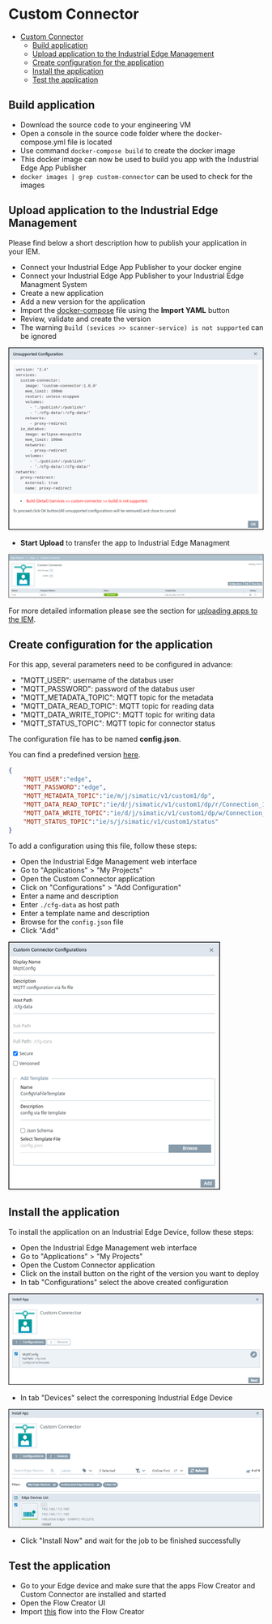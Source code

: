 # Custom Connector

- [Custom Connector](#custom-connector)
  - [Build application](#build-application)
  - [Upload application to the Industrial Edge Management](#upload-application-to-the-industrial-edge-management)
  - [Create configuration for the application](#create-configuration-for-the-application)
  - [Install the application](#install-the-application)
  - [Test the application](#test-the-application)

## Build application

- Download the source code to your engineering VM
- Open a console in the source code folder where the docker-compose.yml file is located
- Use command `docker-compose build` to create the docker image
- This docker image can now be used to build you app with the Industrial Edge App Publisher
- `docker images | grep custom-connector` can be used to check for the images

## Upload application to the Industrial Edge Management

Please find below a short description how to publish your application in your IEM.

- Connect your Industrial Edge App Publisher to your docker engine
- Connect your Industrial Edge App Publisher to your Industrial Edge Managment System
- Create a new application
- Add a new version for the application
- Import the [docker-compose](/docker-compose.yml) file using the **Import YAML** button
- Review, validate and create the version
- The warning `Build (sevices >> scanner-service) is not supported` can be ignored

![publisher_create](/docs/custom-connector/graphics/publisher_create.png)

- **Start Upload** to transfer the app to Industrial Edge Managment

![iem_app](/docs/custom-connector/graphics/iem_app.png)

For more detailed information please see the section for [uploading apps to the IEM](https://github.com/industrial-edge/upload-app-to-iem).

## Create configuration for the application

For this app, several parameters need to be configured in advance:

- "MQTT_USER": username of the databus user
- "MQTT_PASSWORD": password of the databus user
- "MQTT_METADATA_TOPIC": MQTT topic for the metadata
- "MQTT_DATA_READ_TOPIC": MQTT topic for reading data
- "MQTT_DATA_WRITE_TOPIC": MQTT topic for writing data
- "MQTT_STATUS_TOPIC": MQTT topic for connector status

The configuration file has to be named **config.json**.

You can find a predefined version [here](/cfg-data/config.json).

```json
{
	"MQTT_USER":"edge",
	"MQTT_PASSWORD":"edge",
	"MQTT_METADATA_TOPIC":"ie/m/j/simatic/v1/custom1/dp",
	"MQTT_DATA_READ_TOPIC":"ie/d/j/simatic/v1/custom1/dp/r/Connection_1/Collection_1",
	"MQTT_DATA_WRITE_TOPIC":"ie/d/j/simatic/v1/custom1/dp/w/Connection_1/Collection_1",
	"MQTT_STATUS_TOPIC":"ie/s/j/simatic/v1/custom1/status"
}
```

To add a configuration using this file, follow these steps:

- Open the Industrial Edge Management web interface
- Go to "Applications" > "My Projects"
- Open the Custom Connector application
- Click on "Configurations" > "Add Configuration"
- Enter a name and description
- Enter `./cfg-data` as host path
- Enter a template name and description
- Browse for the `config.json` file
- Click "Add"

![config_1](/docs/custom-connector/graphics/config_1.png)

## Install the application

To install the application on an Industrial Edge Device, follow these steps:

- Open the Industrial Edge Management web interface
- Go to "Applications" > "My Projects"
- Open the Custom Connector application
- Click on the install button on the right of the version you want to deploy
- In tab "Configurations" select the above created configuration

![install_1](/docs/custom-connector/graphics/install_1.png)

- In tab "Devices" select the corresponing Industrial Edge Device

![install_2](/docs/custom-connector/graphics/install_2.png)

- Click "Install Now" and wait for the job to be finished successfully

## Test the application

- Go to your Edge device and make sure that the apps Flow Creator and Custom Connector are installed and started
- Open the Flow Creator UI
- Import [this](/src/flows.json) flow into the Flow Creator

